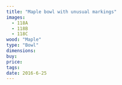 ```yaml
---
title: "Maple bowl with unusual markings"
images:
  - 118A
  - 118B
  - 118C
wood: "Maple"
type: "Bowl"
dimensions:
buy:
price:
tags:
date: 2016-6-25
---
```


